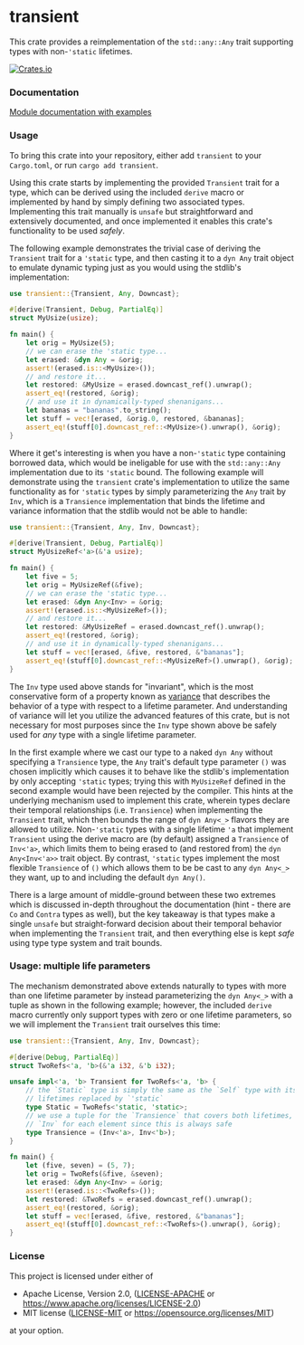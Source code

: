 transient
=====
This crate provides a reimplementation of the `std::any::Any` trait supporting
types with non-`'static` lifetimes.

[![Crates.io](https://img.shields.io/crates/v/transient.svg)](https://crates.io/crates/transient)

### Documentation

[Module documentation with examples](https://docs.rs/transient)

### Usage

To bring this crate into your repository, either add `transient` to your
`Cargo.toml`, or run `cargo add transient`.

Using this crate starts by implementing the provided `Transient` trait for a type,
which can be derived using the included `derive` macro or implemented by hand
by simply defining two associated types. Implementing this trait manually is 
`unsafe` but straightforward and extensively documented, and once implemented
it enables this crate's functionality to be used _safely_.

The following example demonstrates the trivial case of deriving the `Transient` 
trait for a `'static` type, and then casting it to a `dyn Any` trait object to 
emulate dynamic typing just as you would using the stdlib's implementation:

```rust
use transient::{Transient, Any, Downcast};

#[derive(Transient, Debug, PartialEq)]
struct MyUsize(usize);

fn main() {
    let orig = MyUsize(5);
    // we can erase the 'static type...
    let erased: &dyn Any = &orig;
    assert!(erased.is::<MyUsize>());
    // and restore it...
    let restored: &MyUsize = erased.downcast_ref().unwrap();
    assert_eq!(restored, &orig);
    // and use it in dynamically-typed shenanigans...
    let bananas = "bananas".to_string();
    let stuff = vec![erased, &orig.0, restored, &bananas];
    assert_eq!(stuff[0].downcast_ref::<MyUsize>().unwrap(), &orig);
}
```

Where it get's interesting is when you have a non-`'static` type containing 
borrowed data, which would be ineligable for use with the `std::any::Any`
implementation due to its `'static` bound. The following example will 
demonstrate using the `transient` crate's implementation to utilize the
same functionality as for `'static` types by simply parameterizing the 
`Any` trait by `Inv`, which is a `Transience` implementation that binds 
the lifetime and variance information that the stdlib would not be able
to handle:

```rust
use transient::{Transient, Any, Inv, Downcast};

#[derive(Transient, Debug, PartialEq)]
struct MyUsizeRef<'a>(&'a usize);

fn main() {
    let five = 5;
    let orig = MyUsizeRef(&five);
    // we can erase the 'static type...
    let erased: &dyn Any<Inv> = &orig;
    assert!(erased.is::<MyUsizeRef>());
    // and restore it...
    let restored: &MyUsizeRef = erased.downcast_ref().unwrap();
    assert_eq!(restored, &orig);
    // and use it in dynamically-typed shenanigans...
    let stuff = vec![erased, &five, restored, &"bananas"];
    assert_eq!(stuff[0].downcast_ref::<MyUsizeRef>().unwrap(), &orig);
}
```

The `Inv` type used above stands for "invariant", which is the most conservative 
form of a property known as [variance] that describes the behavior of a type 
with respect to a lifetime parameter. And understanding of variance will let 
you utilize the advanced features of this crate, but is not necessary for most 
purposes since the `Inv` type shown above be safely used for _any_ type with 
a single lifetime parameter. 

In the first example where we cast our type to a naked `dyn Any` without specifying 
a `Transience` type, the `Any` trait's default type parameter `()` was chosen
implicitly which causes it to behave like the stdlib's implementation by only 
accepting `'static` types; trying this with `MyUsizeRef` defined in the second 
example would have been rejected by the compiler. This hints at the underlying 
mechanism used to implement this crate, wherein types declare their temporal 
relationships (i.e. `Transience`) when implementing the `Transient` trait, which 
then bounds the range of `dyn Any<_>` flavors they are allowed to utilize. 
Non-`'static` types with a single lifetime `'a` that implement `Transient` using 
the derive macro are (by default) assigned a `Transience` of `Inv<'a>`, which 
limits them to being erased to (and restored from) the `dyn Any<Inv<'a>>` trait
object. By contrast, `'static` types implement the most flexible `Transience` 
of `()` which allows them to be be cast to any `dyn Any<_>` they want, up to 
and including the default `dyn Any()`. 

There is a large amount of middle-ground between these two extremes which is 
discussed in-depth throughout the documentation (hint - there are `Co` and 
`Contra` types as well), but the key takeaway is that types make a single 
`unsafe` but straight-forward decision about their temporal behavior when 
implementing the `Transient` trait, and then everything else is kept _safe_ 
using type type system and trait bounds.

### Usage: multiple life parameters

The mechanism demonstrated above extends naturally to types with more than one 
lifetime parameter by instead parameterizing the `dyn Any<_>` with a tuple as 
shown in the following example; however, the included `derive` macro currently 
only support types with zero or one lifetime parameters, so we will implement 
the `Transient` trait ourselves this time:

```rust
use transient::{Transient, Any, Inv, Downcast};

#[derive(Debug, PartialEq)]
struct TwoRefs<'a, 'b>(&'a i32, &'b i32);

unsafe impl<'a, 'b> Transient for TwoRefs<'a, 'b> {
    // the `Static` type is simply the same as the `Self` type with its 
    // lifetimes replaced by `'static`
    type Static = TwoRefs<'static, 'static>;
    // we use a tuple for the `Transience` that covers both lifetimes, using 
    // `Inv` for each element since this is always safe
    type Transience = (Inv<'a>, Inv<'b>);
}

fn main() {
    let (five, seven) = (5, 7);
    let orig = TwoRefs(&five, &seven);
    let erased: &dyn Any<Inv> = &orig;
    assert!(erased.is::<TwoRefs>());
    let restored: &TwoRefs = erased.downcast_ref().unwrap();
    assert_eq!(restored, &orig);
    let stuff = vec![erased, &five, restored, &"bananas"];
    assert_eq!(stuff[0].downcast_ref::<TwoRefs>().unwrap(), &orig);
}
```

### License

This project is licensed under either of

 * Apache License, Version 2.0, ([LICENSE-APACHE](LICENSE-APACHE) or
   https://www.apache.org/licenses/LICENSE-2.0)
 * MIT license ([LICENSE-MIT](LICENSE-MIT) or
   https://opensource.org/licenses/MIT)

at your option.

[variance]: https://doc.rust-lang.org/nomicon/subtyping.html
